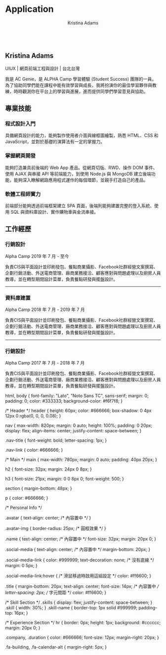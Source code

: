 # Application
<header>
  <nav>
    <span class="nav-title">
      Kristina Adams
    </span>
    <a href="#" class="nav-link">
      <i class="fas fa-print"></i>
    </a>
  </nav>
</header>

<main>
  <section class="personal-info">
    <div class="avatar">
      <img class="avatar-img" src="#" alt="">
    </div>
    <h1 class="name">
      Kristina Adams
    </h1>
    <div class="social-media">
      <a class="social-media-link" href="https://www.facebook.com" target="_blank">
        <i class="fab fa-facebook fa-lg"></i>
      </a>
      <a class="social-media-link" href="https://www.instagram.com/" target="_blank">
        <i class="fab fa-instagram fa-lg"></i>
      </a>
      <a class="social-media-link" href="https://www.linkedin.com/" target="_blank">
        <i class="fab fa-linkedin fa-lg"></i>
      </a>
      <a class="social-media-link" href="https://line.me/ti/g/" target="_blank">
        <i class="fab fa-line fa-lg"></i>
      </a>
      <a class="social-media-link" href="mailto:info@alphacamp.co">
        <i class="fas fa-envelope fa-lg"></i>
      </a>
    </div>
    <div class="title">
      UIUX | 網頁前端工程與設計 | 台北台灣
    </div>
    <p class="description">
      我是 AC Genie，是 ALPHA Camp 學習體驗 (Student Success) 團隊的一員。 為了協助同學們能在課程中能有效學習與成長，我將扮演你的最佳學習夥伴與教練，時時觀測你在平台上的學習與進展，進而提供同學們學習意見與協助。
    </p>
  </section>

  <section class="skill-section">
    <h2>專業技能</h2>
    <div class="skills">
      <div class="skill">
        <h3 class="skill-name">程式設計入門</h3>
        <p class="skill-description">
          具備網頁設計的能力，能夠製作使用者介面與線框圖繪製，熟悉 HTML、CSS 和 JavaScript，並對於基礎的演算法有一定的掌握力。
        </p>
      </div>
      <div class="skill">
        <h3 class="skill-name">掌握網頁開發</h3>
        <p class="skill-description">
          能夠打造兼具前後端的 Web App 產品。從網頁切版、RWD、操作 DOM 事件、使用 AJAX 與串接 API 等前端能力，到使用 Node.js 與 MongoDB 建立後端功能，能夠深入瞭解網路應用程式運作的每個環節，並親手打造自己的產品。
        </p>
      </div>
      <div class="skill">
        <h3 class="skill-name">軟體工程師實力</h3>
        <p class="skill-description">
          前端部分能夠透過前端框架建立 SPA 頁面，後端則能夠建置完整的登入系統、使用 SQL 與資料庫設計、實作購物車與金流串接。
        </p>
      </div>
    </div>
  </section>

  <section class="experience-section">
    <h2 class="job-experience">工作經歷</h2>
    <div class="experience">
      <div class="experience-item">
        <h3 class="job-title">行銷設計</h3>
        <span class="company"><i class="far fa-building"></i>Alpha Camp</span>
        <span class="duration"><i class="far fa-calendar-alt"></i>2019 年 7 月 - 至今</span>
        <p>
          負責CIS與平面設計並印刷發包、餐點商業攝影、Facebook社群經營文案撰寫、企劃行銷活動、外送電商管理、廠商業務接洽、顧客應對與問題處理以及廚房人員教導，並在轉型期間設計菜單，負責餐點研發與擺盤設計。
        </p>
      </div>
      <hr>
      <div class="experience-item">
        <h3 class="job-title">資料庫建置</h3>
        <span class="company"><i class="far fa-building"></i>Alpha Camp</span>
        <span class="duration"><i class="far fa-calendar-alt"></i>2018 年 7 月 - 2019 年 7 月</span>
        <p>
          負責CIS與平面設計並印刷發包、餐點商業攝影、Facebook社群經營文案撰寫、企劃行銷活動、外送電商管理、廠商業務接洽、顧客應對與問題處理以及廚房人員教導，並在轉型期間設計菜單，負責餐點研發與擺盤設計。
        </p>
      </div>
      <hr>
      <div class="experience-item">
        <h3 class="job-title">行銷設計</h3>
        <span class="company"><i class="far fa-building"></i>Alpha Camp</span>
        <span class="duration"><i class="far fa-calendar-alt"></i>2017 年 7 月 - 2018 年 7 月</span>
        <p>
          負責CIS與平面設計並印刷發包、餐點商業攝影、Facebook社群經營文案撰寫、企劃行銷活動、外送電商管理、廠商業務接洽、顧客應對與問題處理以及廚房人員教導，並在轉型期間設計菜單，負責餐點研發與擺盤設計。
        </p>
      </div>
    </div>
  </section>
</main>


html,
body {
  font-family: "Lato", "Noto Sans TC", sans-serif;
  margin: 0;
  padding: 0;
  color: #333333;
  background-color: #f6f7f8;
}

/* Header */
header {
  height: 60px;
  color: #666666;
  box-shadow: 0 4px 12px 0 rgba(0, 0, 0, 0.08);
}

nav {
  max-width: 820px;
  margin: 0 auto;
  height: 100%;
  padding: 0 20px;
  display: flex;
  align-items: center;
  justify-content: space-between;
}

.nav-title {
  font-weight: bold;
  letter-spacing: 1px;
}

.nav-link {
  color: #666666;
}

/* Main */
main {
  max-width: 780px;
  margin: 0 auto;
  padding: 40px 20px;
}

h2 {
  font-size: 32px;
  margin: 24px 0 8px;
}

h3 {
  font-size: 21px;
  margin: 0 0 8px 0;
  font-weight: 500;
}

section {
  margin-bottom: 48px;
}

p {
  color: #666666;
}

/* Personal Info */

.avatar {
  text-align: center; /* 內容置中 */
}

.avatar-img {
  border-radius: 25px; /* 圓框效果 */
}

.name {
  text-align: center; /* 內容置中 */
  font-size: 32px;
  margin: 20px 0;
}

.social-media {
  text-align: center; /* 內容置中 */
  margin-bottom: 20px;
}

.social-media-link {
  color: #999999;
  text-decoration: none; /* 沒有底線 */
  margin: 0 5px;
}

.social-media-link:hover {
  /* 滑鼠移過時啟用這組設定 */
  color: #ff6600;
}

.title {
  margin-bottom: 20px;
  text-align: center;
  font-size: 14px; /* 內容置中 */
  letter-spacing: 2px; /* 字元間距 */
  color: #ff6600;
}

/* Skill Section */
.skills {
  display: flex;
  justify-content: space-between;
}
.skill {
  width: 30%;
}
.skill-name {
  border-top: 1px solid #999999;
  padding-top: 16px;
}

/* Experience Section */
hr {
  border: 0px;
  height: 1px;
  background: #cccccc;
  margin: 20px 0;
}

.company,
.duration {
  color: #666666;
  font-size: 12px;
  margin-right: 20px;
}

.fa-building,
.fa-calendar-alt {
  margin-right: 5px;
}
